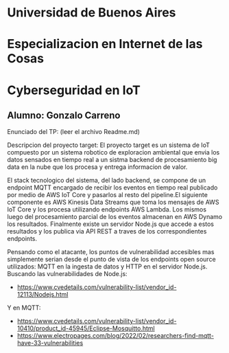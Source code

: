 # Universidad de Buenos Aires
# Especializacion en Internet de las Cosas
# Cyberseguridad en IoT

## Alumno: Gonzalo Carreno

Enunciado del TP: (leer el archivo Readme.md)

Descripcion del proyecto target:
El proyecto target es un sistema de IoT compuesto por un sistema robotico de exploracion ambiental que envia los datos sensados en tiempo real a un sistma backend de procesamiento big data en la nube que los procesa y entrega informacion de valor.

El stack tecnologico del sistema, del lado backend, se compone de un endpoint MQTT encargado de recibir los eventos en tiempo real publicado por medio de AWS IoT Core y pasarlos al resto del pipeline.El siguiente componente es AWS Kinesis Data Streams que toma los mensajes de AWS IoT Core y los procesa utilizando endpoints AWS Lambda. Los mismos luego del procesamiento parcial de los eventos almacenan en AWS Dynamo los resultados. Finalmente existe un servidor Node.js que accede a estos resultados y los publica via API REST a traves de los correspondientes endpoints.

Pensando como el atacante, los puntos de vulnerabilidad accesibles mas simplemente serian desde el punto de vista de los endpoints open source utilizados: MQTT en la ingesta de datos y HTTP en el servidor Node.js.
Buscando las vulnerabilidades de Node.js:
- https://www.cvedetails.com/vulnerability-list/vendor_id-12113/Nodejs.html

Y en MQTT:
- https://www.cvedetails.com/vulnerability-list/vendor_id-10410/product_id-45945/Eclipse-Mosquitto.html
- https://www.electropages.com/blog/2022/02/researchers-find-mqtt-have-33-vulnerabilities


